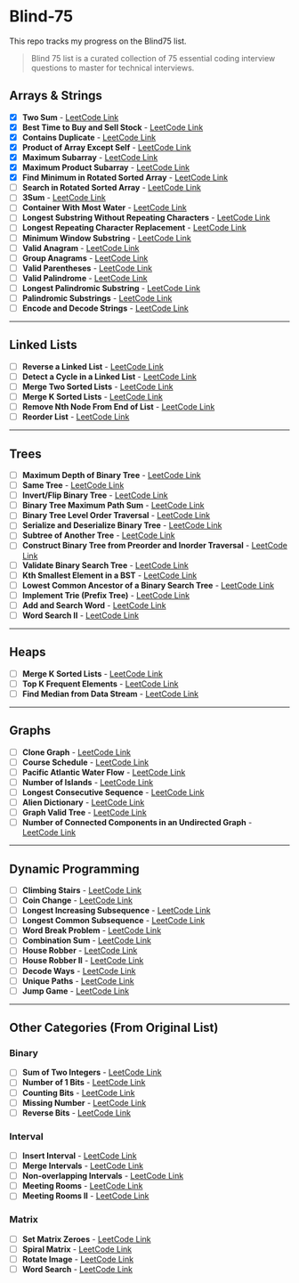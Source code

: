 # Blind-75

This repo tracks my progress on the Blind75 list.

> Blind 75 list is a curated collection of 75 essential coding interview questions to master for technical interviews.

##  Arrays & Strings

- [x] **Two Sum** - [LeetCode Link](https://leetcode.com/problems/two-sum/)
- [x] **Best Time to Buy and Sell Stock** - [LeetCode Link](https://leetcode.com/problems/best-time-to-buy-and-sell-stock/)
- [x] **Contains Duplicate** - [LeetCode Link](https://leetcode.com/problems/contains-duplicate/)
- [x] **Product of Array Except Self** - [LeetCode Link](https://leetcode.com/problems/product-of-array-except-self/)
- [x] **Maximum Subarray** - [LeetCode Link](https://leetcode.com/problems/maximum-subarray/)
- [x] **Maximum Product Subarray** - [LeetCode Link](https://leetcode.com/problems/maximum-product-subarray/)
- [x] **Find Minimum in Rotated Sorted Array** - [LeetCode Link](https://leetcode.com/problems/find-minimum-in-rotated-sorted-array/)
- [ ] **Search in Rotated Sorted Array** - [LeetCode Link](https://leetcode.com/problems/search-in-rotated-sorted-array/)
- [ ] **3Sum** - [LeetCode Link](https://leetcode.com/problems/3sum/)
- [ ] **Container With Most Water** - [LeetCode Link](https://leetcode.com/problems/container-with-most-water/)
- [ ] **Longest Substring Without Repeating Characters** - [LeetCode Link](https://leetcode.com/problems/longest-substring-without-repeating-characters/)
- [ ] **Longest Repeating Character Replacement** - [LeetCode Link](https://leetcode.com/problems/longest-repeating-character-replacement/)
- [ ] **Minimum Window Substring** - [LeetCode Link](https://leetcode.com/problems/minimum-window-substring/)
- [ ] **Valid Anagram** - [LeetCode Link](https://leetcode.com/problems/valid-anagram/)
- [ ] **Group Anagrams** - [LeetCode Link](https://leetcode.com/problems/group-anagrams/)
- [ ] **Valid Parentheses** - [LeetCode Link](https://leetcode.com/problems/valid-parentheses/)
- [ ] **Valid Palindrome** - [LeetCode Link](https://leetcode.com/problems/valid-palindrome/)
- [ ] **Longest Palindromic Substring** - [LeetCode Link](https://leetcode.com/problems/longest-palindromic-substring/)
- [ ] **Palindromic Substrings** - [LeetCode Link](https://leetcode.com/problems/palindromic-substrings/)
- [ ] **Encode and Decode Strings** - [LeetCode Link](https://leetcode.com/problems/encode-and-decode-strings/)

---

## Linked Lists

- [ ] **Reverse a Linked List** - [LeetCode Link](https://leetcode.com/problems/reverse-linked-list/)
- [ ] **Detect a Cycle in a Linked List** - [LeetCode Link](https://leetcode.com/problems/linked-list-cycle/)
- [ ] **Merge Two Sorted Lists** - [LeetCode Link](https://leetcode.com/problems/merge-two-sorted-lists/)
- [ ] **Merge K Sorted Lists** - [LeetCode Link](https://leetcode.com/problems/merge-k-sorted-lists/)
- [ ] **Remove Nth Node From End of List** - [LeetCode Link](https://leetcode.com/problems/remove-nth-node-from-end-of-list/)
- [ ] **Reorder List** - [LeetCode Link](https://leetcode.com/problems/reorder-list/)

---

## Trees

- [ ] **Maximum Depth of Binary Tree** - [LeetCode Link](https://leetcode.com/problems/maximum-depth-of-binary-tree/)
- [ ] **Same Tree** - [LeetCode Link](https://leetcode.com/problems/same-tree/)
- [ ] **Invert/Flip Binary Tree** - [LeetCode Link](https://leetcode.com/problems/invert-binary-tree/)
- [ ] **Binary Tree Maximum Path Sum** - [LeetCode Link](https://leetcode.com/problems/binary-tree-maximum-path-sum/)
- [ ] **Binary Tree Level Order Traversal** - [LeetCode Link](https://leetcode.com/problems/binary-tree-level-order-traversal/)
- [ ] **Serialize and Deserialize Binary Tree** - [LeetCode Link](https://leetcode.com/problems/serialize-and-deserialize-binary-tree/)
- [ ] **Subtree of Another Tree** - [LeetCode Link](https://leetcode.com/problems/subtree-of-another-tree/)
- [ ] **Construct Binary Tree from Preorder and Inorder Traversal** - [LeetCode Link](https://leetcode.com/problems/construct-binary-tree-from-preorder-and-inorder-traversal/)
- [ ] **Validate Binary Search Tree** - [LeetCode Link](https://leetcode.com/problems/validate-binary-search-tree/)
- [ ] **Kth Smallest Element in a BST** - [LeetCode Link](https://leetcode.com/problems/kth-smallest-element-in-a-bst/)
- [ ] **Lowest Common Ancestor of a Binary Search Tree** - [LeetCode Link](https://leetcode.com/problems/lowest-common-ancestor-of-a-binary-search-tree/)
- [ ] **Implement Trie (Prefix Tree)** - [LeetCode Link](https://leetcode.com/problems/implement-trie-prefix-tree/)
- [ ] **Add and Search Word** - [LeetCode Link](https://leetcode.com/problems/design-add-and-search-words-data-structure/)
- [ ] **Word Search II** - [LeetCode Link](https://leetcode.com/problems/word-search-ii/)

---

## Heaps

- [ ] **Merge K Sorted Lists** - [LeetCode Link](https://leetcode.com/problems/merge-k-sorted-lists/)
- [ ] **Top K Frequent Elements** - [LeetCode Link](https://leetcode.com/problems/top-k-frequent-elements/)
- [ ] **Find Median from Data Stream** - [LeetCode Link](https://leetcode.com/problems/find-median-from-data-stream/)

---

## Graphs

- [ ] **Clone Graph** - [LeetCode Link](https://leetcode.com/problems/clone-graph/)
- [ ] **Course Schedule** - [LeetCode Link](https://leetcode.com/problems/course-schedule/)
- [ ] **Pacific Atlantic Water Flow** - [LeetCode Link](https://leetcode.com/problems/pacific-atlantic-water-flow/)
- [ ] **Number of Islands** - [LeetCode Link](https://leetcode.com/problems/number-of-islands/)
- [ ] **Longest Consecutive Sequence** - [LeetCode Link](https://leetcode.com/problems/longest-consecutive-sequence/)
- [ ] **Alien Dictionary** - [LeetCode Link](https://leetcode.com/problems/alien-dictionary/)
- [ ] **Graph Valid Tree** - [LeetCode Link](https://leetcode.com/problems/graph-valid-tree/)
- [ ] **Number of Connected Components in an Undirected Graph** - [LeetCode Link](https://leetcode.com/problems/number-of-connected-components-in-an-undirected-graph/)

---

## Dynamic Programming

- [ ] **Climbing Stairs** - [LeetCode Link](https://leetcode.com/problems/climbing-stairs/)
- [ ] **Coin Change** - [LeetCode Link](https://leetcode.com/problems/coin-change/)
- [ ] **Longest Increasing Subsequence** - [LeetCode Link](https://leetcode.com/problems/longest-increasing-subsequence/)
- [ ] **Longest Common Subsequence** - [LeetCode Link](https://leetcode.com/problems/longest-common-subsequence/)
- [ ] **Word Break Problem** - [LeetCode Link](https://leetcode.com/problems/word-break/)
- [ ] **Combination Sum** - [LeetCode Link](https://leetcode.com/problems/combination-sum-iv/)
- [ ] **House Robber** - [LeetCode Link](https://leetcode.com/problems/house-robber/)
- [ ] **House Robber II** - [LeetCode Link](https://leetcode.com/problems/house-robber-ii/)
- [ ] **Decode Ways** - [LeetCode Link](https://leetcode.com/problems/decode-ways/)
- [ ] **Unique Paths** - [LeetCode Link](https://leetcode.com/problems/unique-paths/)
- [ ] **Jump Game** - [LeetCode Link](https://leetcode.com/problems/jump-game/)

---

## Other Categories (From Original List)

### Binary

- [ ] **Sum of Two Integers** - [LeetCode Link](https://leetcode.com/problems/sum-of-two-integers/)
- [ ] **Number of 1 Bits** - [LeetCode Link](https://leetcode.com/problems/number-of-1-bits/)
- [ ] **Counting Bits** - [LeetCode Link](https://leetcode.com/problems/counting-bits/)
- [ ] **Missing Number** - [LeetCode Link](https://leetcode.com/problems/missing-number/)
- [ ] **Reverse Bits** - [LeetCode Link](https://leetcode.com/problems/reverse-bits/)

### Interval

- [ ] **Insert Interval** - [LeetCode Link](https://leetcode.com/problems/insert-interval/)
- [ ] **Merge Intervals** - [LeetCode Link](https://leetcode.com/problems/merge-intervals/)
- [ ] **Non-overlapping Intervals** - [LeetCode Link](https://leetcode.com/problems/non-overlapping-intervals/)
- [ ] **Meeting Rooms** - [LeetCode Link](https://leetcode.com/problems/meeting-rooms/)
- [ ] **Meeting Rooms II** - [LeetCode Link](https://leetcode.com/problems/meeting-rooms-ii/)

### Matrix

- [ ] **Set Matrix Zeroes** - [LeetCode Link](https://leetcode.com/problems/set-matrix-zeroes/)
- [ ] **Spiral Matrix** - [LeetCode Link](https://leetcode.com/problems/spiral-matrix/)
- [ ] **Rotate Image** - [LeetCode Link](https://leetcode.com/problems/rotate-image/)
- [ ] **Word Search** - [LeetCode Link](https://leetcode.com/problems/word-search/)